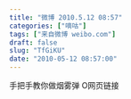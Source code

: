 ```yaml
---
title: "微博 2010.5.12 08:57"
categories: ["嘀咕"]
tags: ["来自微博 weibo.com"]
draft: false
slug: "TfGiKU"
date: "2010-05-12 08:57:00"
---
```


<p>手把手教你做烟雾弹  O网页链接 ​​​​</p>
